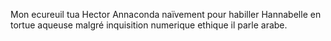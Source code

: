 Mon ecureuil tua Hector Annaconda naïvement pour habiller Hannabelle en tortue aqueuse malgré inquisition numerique ethique il parle arabe.
